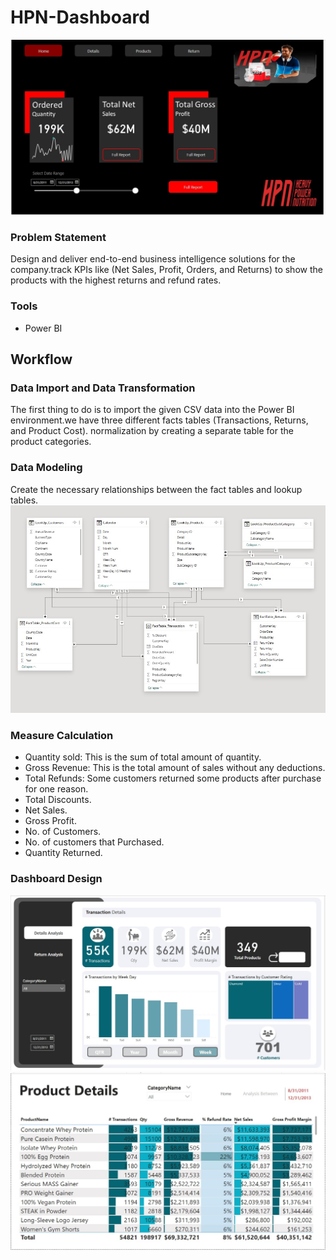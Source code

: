 # HPN-Dashboard

![text](https://github.com/mahmoudMoAbdelmoty/HPN-Dashboard/blob/main/Home%20Design.jpg?raw=true)

### Problem Statement
Design and deliver end-to-end business intelligence solutions for the company.track KPIs like (Net Sales, Profit, Orders, and Returns) to show the products with the highest returns and refund rates.

### Tools
- Power BI
## Workflow
### Data Import and Data Transformation
The first thing to do is to import the given CSV data into the Power BI environment.we have three different facts tables (Transactions, Returns, and Product Cost).
normalization by creating a separate table for the product categories.

### Data Modeling
Create the necessary relationships between the fact tables and lookup tables.
![text](https://github.com/mahmoudMoAbdelmoty/HPN-Dashboard/blob/main/Data%20model.jpg?raw=true)

### Measure Calculation
 - Quantity sold: This is the sum of total amount of quantity.
 - Gross Revenue: This is the total amount of sales without any deductions.
 - Total Refunds: Some customers returned some products after purchase for one reason.
 - Total Discounts.
 - Net Sales.
 - Gross Profit.
 - No. of Customers.
 - No. of customers that Purchased.
 - Quantity Returned.
### Dashboard Design
![text](https://github.com/mahmoudMoAbdelmoty/HPN-Dashboard/blob/main/transaction.jpg?raw=true)
![text](https://github.com/mahmoudMoAbdelmoty/HPN-Dashboard/blob/main/product.jpg?raw=true)


